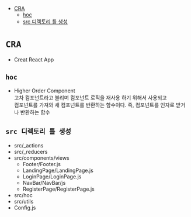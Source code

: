 <!-- TOC -->

- [CRA](#cra)
  - [hoc](#hoc)
  - [src 디렉토리 틀 생성](#src-%EB%94%94%EB%A0%89%ED%86%A0%EB%A6%AC-%ED%8B%80-%EC%83%9D%EC%84%B1)

<!-- /TOC -->

# `CRA`
- Creat React App
## `hoc`
- Higher Order Component  
  고차 컴포넌트라고 불리며 컴포넌트 로직을 재사용 하기 위해서 사용되고  
  컴포넌트를 가져와 새 컴포넌트를 반환하는 함수이다.
  즉, 컴포넌트를 인자로 받거나 반환하는 함수

## `src 디렉토리 틀 생성`
- src/_actions
- src/_reducers
- src/components/views
  - Footer/Footer.js
  - LandingPage/LandingPage.js
  - LoginPage/LoginPage.js
  - NavBar/NavBar/js
  - RegisterPage/RegisterPage.js
- src/hoc
- src/utils
- Config.js